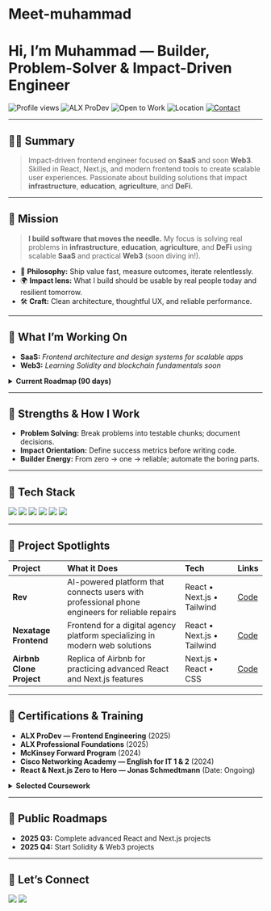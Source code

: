 # Meet-muhammad
# Hi, I’m Muhammad — Builder, Problem-Solver & Impact-Driven Engineer

<p align="left">
  <img src="https://komarev.com/ghpvc/?username=kodget&style=flat&label=Profile+Views" alt="Profile views" />
  <img src="https://img.shields.io/badge/From-ALX%20ProDev-0A66C2?logo=alx&logoColor=white" alt="ALX ProDev" />
  <img src="https://img.shields.io/badge/Open%20to%20Work-Yes-brightgreen" alt="Open to Work" />
  <img src="https://img.shields.io/badge/Location-Lagos,%20Nigeria-111827" alt="Location" />
  <a href="#lets-connect"><img src="https://img.shields.io/badge/Contact-Book%20a%2015m%20chat-1f6feb" alt="Contact" /></a>
</p>

---

## 👩‍💻 Summary

> Impact-driven frontend engineer focused on **SaaS** and soon **Web3**. Skilled in React, Next.js, and modern frontend tools to create scalable user experiences. Passionate about building solutions that impact **infrastructure**, **education**, **agriculture**, and **DeFi**.

___


## 🎯 Mission

> **I build software that moves the needle.** My focus is solving real problems in **infrastructure**, **education**, **agriculture**, and **DeFi** using scalable **SaaS** and practical **Web3** (soon diving in!).

* 🧩 **Philosophy:** Ship value fast, measure outcomes, iterate relentlessly.
* 🌍 **Impact lens:** What I build should be usable by real people today and resilient tomorrow.
* 🛠️ **Craft:** Clean architecture, thoughtful UX, and reliable performance.

---

## 🔭 What I’m Working On

* **SaaS:** <i>Frontend architecture and design systems for scalable apps</i>
* **Web3:** <i>Learning Solidity and blockchain fundamentals soon</i>

<details>
<summary><b>Current Roadmap (90 days)</b></summary>

* ✅ Complete advanced React and Next.js projects
* 🚧 Start Solidity basics and Web3 integration exercises
* 🧪 Build an experimental dApp after fundamentals

</details>

---

## 🧠 Strengths & How I Work

* **Problem Solving:** Break problems into testable chunks; document decisions.
* **Impact Orientation:** Define success metrics before writing code.
* **Builder Energy:** From zero → one → reliable; automate the boring parts.

---

## 🧰 Tech Stack

<p>
  <img src="https://img.shields.io/badge/HTML-Expert-E34F26?logo=html5&logoColor=white" />
  <img src="https://img.shields.io/badge/CSS-Expert-1572B6?logo=css3&logoColor=white" />
  <img src="https://img.shields.io/badge/JavaScript-Intermediate-F7DF1E?logo=javascript&logoColor=black" />
  <img src="https://img.shields.io/badge/jQuery-Experienced-0769AD?logo=jquery&logoColor=white" />
  <img src="https://img.shields.io/badge/React-Advanced-20232A?logo=react&logoColor=61DAFB" />
  <img src="https://img.shields.io/badge/Next.js-Advanced-000000?logo=nextdotjs&logoColor=white" />
</p>

---

## 🧪 Project Spotlights

<table>
  <thead>
    <tr>
      <th align="left">Project</th>
      <th align="left">What it Does</th>
      <th align="left">Tech</th>
      <th align="left">Links</th>
    </tr>
  </thead>
  <tbody>
    <tr>
      <td><b>Rev</b></td>
      <td>AI-powered platform that connects users with professional phone engineers for reliable repairs</td>
      <td>React • Next.js • Tailwind</td>
      <td><a href="https://github.com/kodget/rev">Code</a></td>
    </tr>
    <tr>
      <td><b>Nexatage Frontend</b></td>
      <td>Frontend for a digital agency platform specializing in modern web solutions</td>
      <td>React • Next.js • Tailwind</td>
      <td><a href="https://github.com/kodget/nexatage-frontend">Code</a></td>
    </tr>
    <tr>
      <td><b>Airbnb Clone Project</b></td>
      <td>Replica of Airbnb for practicing advanced React and Next.js features</td>
      <td>Next.js • React • CSS</td>
      <td><a href="https://github.com/kodget/airbnb-clone-project">Code</a></td>
    </tr>
  </tbody>
</table>

---

## 📜 Certifications & Training

* **ALX ProDev — Frontend Engineering** (2025)
* **ALX Professional Foundations** (2025)
* **McKinsey Forward Program** (2024)
* **Cisco Networking Academy — English for IT 1 & 2** (2024)
* **React & Next.js Zero to Hero — Jonas Schmedtmann** (Date: Ongoing)

<details>
<summary><b>Selected Coursework</b></summary>

* Advanced React • Next.js • State Management • Testing • Performance Optimization

</details>

---

## 🧭 Public Roadmaps

* **2025 Q3:** Complete advanced React and Next.js projects
* **2025 Q4:** Start Solidity & Web3 projects

---

## 📨 Let’s Connect

<p id="lets-connect">
  <a href="mailto:ajuwonmuhammad99@gmail.com"><img src="https://img.shields.io/badge/Email-Contact-0A66C2" /></a>
  <a href="https://x.com/ibuildstuffs"><img src="https://img.shields.io/badge/Twitter-Follow-111827?logo=x" /></a>
</p>
